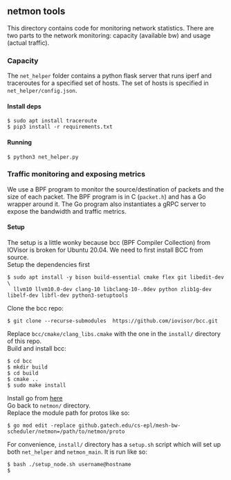 ## netmon tools  
This directory contains code for monitoring network statistics. There are two parts to the network monitoring: capacity (available bw) and usage (actual traffic).   
### Capacity  
The `net_helper` folder contains a python flask server that runs iperf and traceroutes for  a specified set of hosts. The set of hosts is specified in `net_helper/config.json`. 
#### Install deps  
```shell  
$ sudo apt install traceroute  
$ pip3 install -r requirements.txt  
```
#### Running 
```shell  
$ python3 net_helper.py  
```   
### Traffic monitoring and exposing metrics     
We use a BPF program to monitor the source/destination of packets and the size of each packet. The BPF program is in C (`packet.h`) and has a Go wrapper around it. The Go program also instantiates a gRPC server to expose the bandwidth and traffic metrics.  
#### Setup  
The setup is a little wonky because bcc (BPF Compiler Collection) from IOVisor is broken for Ubuntu 20.04. We need to first install BCC from source.   
Setup the dependencies first  
```shell  
$ sudo apt install -y bison build-essential cmake flex git libedit-dev \
  llvm10 llvm10.0-dev clang-10 libclang-10-.0dev python zlib1g-dev libelf-dev libfl-dev python3-setuptools  
```   
Clone the bcc repo:  
```shell  
$ git clone --recurse-submodules  https://github.com/iovisor/bcc.git  
```  
Replace `bcc/cmake/clang_libs.cmake` with the one in the `install/` directory of this repo.   
Build and install bcc:  
```shell  
$ cd bcc  
$ mkdir build  
$ cd build  
$ cmake ..  
$ sudo make install  
```
Install go from [here](https://go.dev/doc/install)  
Go back to `netmon/` directory.  
Replace the module path for protos like so:  
```shell  
$ go mod edit -replace github.gatech.edu/cs-epl/mesh-bw-scheduler/netmon=/path/to/netmon/proto  
```
For convenience, `install/` directory has a `setup.sh` script which will set up both `net_helper` and `netmon_main`. It is run like so:  
```shell  
$ bash ./setup_node.sh username@hostname  
$  
 
